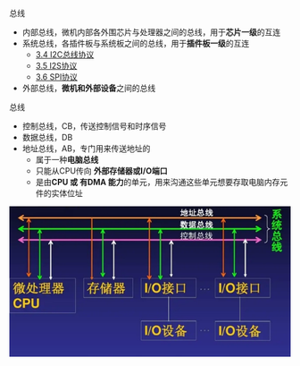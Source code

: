 总线
- 内部总线，微机内部各外围芯片与处理器之间的总线，用于**芯片一级**的互连 
- 系统总线，各插件板与系统板之间的总线，用于**插件板一级**的互连
	- [3.4 I2C总线协议](3.4%20I2C总线协议.md)
	- [3.5 I2S协议](3.5%20I2S协议.md)
	- [3.6 SPI协议](3.6%20SPI协议.md)
- 外部总线，**微机和外部设备**之间的总线

总线
- 控制总线，CB，传送控制信号和时序信号
- 数据总线，DB
- 地址总线，AB，专门用来传送地址的
	- 属于一种**电脑总线**
	- 只能从CPU传向 **外部存储器或I/O端口**
	- 是由**CPU 或 有DMA 能力**的单元，用来沟通这些单元想要存取电脑内存元件的实体位址

![](../photo/Pasted%20image%2020230707144110.png)


